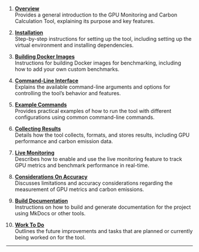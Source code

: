  1. **[Overview](overview.md)**  
Provides a general introduction to the GPU Monitoring and Carbon Calculation Tool, explaining its purpose and key features.

 2. **[Installation](installation.md)**  
Step-by-step instructions for setting up the tool, including setting up the virtual environment and installing dependencies.

 3. **[Building Docker Images](building_docker_images.md)**  
Instructions for building Docker images for benchmarking, including how to add your own custom benchmarks.

 4. **[Command-Line Interface](command_line_interface.md)**  
Explains the available command-line arguments and options for controlling the tool’s behavior and features.

 5. **[Example Commands](example_commands.md)**  
Provides practical examples of how to run the tool with different configurations using common command-line commands.

 6. **[Collecting Results](collecting_results.md)**  
Details how the tool collects, formats, and stores results, including GPU performance and carbon emission data.

 7. **[Live Monitoring](live_monitoring.md)**  
Describes how to enable and use the live monitoring feature to track GPU metrics and benchmark performance in real-time.

 8. **[Considerations On Accuracy](considerations_on_accuracy.md)**  
Discusses limitations and accuracy considerations regarding the measurement of GPU metrics and carbon emissions.

 9. **[Build Documentation](build_docs.md)**  
Instructions on how to build and generate documentation for the project using MkDocs or other tools.

 10. **[Work To Do](work_to_do.md)**  
Outlines the future improvements and tasks that are planned or currently being worked on for the tool.

---